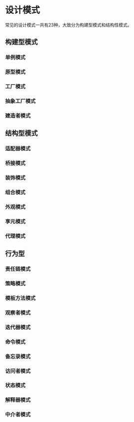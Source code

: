 # 设计模式

常见的设计模式一共有23种，大致分为构建型模式和结构性模式。

## 构建型模式

### 单例模式
### 原型模式
### 工厂模式
### 抽象工厂模式
### 建造者模式

## 结构型模式

### 适配器模式
### 桥接模式
### 装饰模式
### 组合模式
### 外观模式
### 享元模式
### 代理模式

## 行为型

### 责任链模式
### 策略模式
### 模板方法模式
### 观察者模式
### 迭代器模式
### 命令模式
### 备忘录模式
### 访问者模式
### 状态模式
### 解释器模式
### 中介者模式
